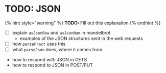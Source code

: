 # TODO: JSON

{% hint style="warning" %}
**TODO:** Fill out this explanation
{% endhint %}

- [ ] explain `asJsonRow` and `asJsonNum` in mandelbrot
  - examples of the JSON structures sent in the web requests
- [ ] how `parseFract` uses this 
- [ ] what `parseJson` does, where it comes from.
- how to respond _with_ JSON in GETS
- how to respond _to_ JSON in POST/PUT
